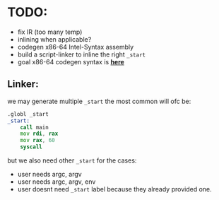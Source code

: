 # TODO:

- fix IR (too many temp)
- inlining when applicable?
- codegen x86-64 Intel-Syntax assembly
- build a script-linker to inline the right `_start`
- goal x86-64 codegen syntax is [**here**](./examples/fibonacci.s)

## Linker:

we may generate multiple `_start`
the most common will ofc be:

```asm
.globl _start
_start:
    call main
    mov rdi, rax
    mov rax, 60
    syscall
```

but we also need other `_start` for the cases:

- user needs argc, argv
- user needs argc, argv, env
- user doesnt need `_start` label because they already provided one.
